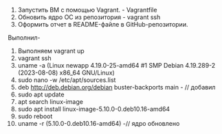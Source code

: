 1) Запустить ВМ с помощью Vagrant. -  Vagrantfile 
2) Обновить ядро ОС из репозитория  - vagrant ssh
3) Оформить отчет в README-файле в GitHub-репозитории.

Выполнил-
1. Выполняем vagrant up
2. vagrant ssh
3. uname -a  (Linux newapp 4.19.0-25-amd64 #1 SMP Debian 4.19.289-2 (2023-08-08) x86_64 GNU/Linux)
4. sudo nano -w /etc/apt/sources.list
5. deb http://deb.debian.org/debian buster-backports main    - // добавил
6. sudo apt update
7. apt search linux-image
8. sudo apt install linux-image-5.10.0-0.deb10.16-amd64
9. sudo reboot
10. uname -r   (5.10.0-0.deb10.16-amd64)   -// ядро обновлено
